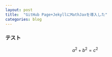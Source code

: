 ```yaml
---
layout: post
title:  "GitHub Page+JekyllにMathJaxを導入した"
categories: blog
---
```


### テスト

$$a^2 + b^2 = c^2$$
